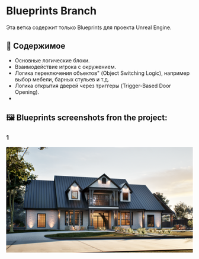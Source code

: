 # Blueprints Branch

Эта ветка содержит только Blueprints для проекта Unreal Engine.

## 📂 Содержимое
- Основные логические блоки.
- Взаимодействие игрока с окружением.
- Логика переключения объектов" (Object Switching Logic), например выбор  мебели, барных стульев и т.д.
- Логика открытия дверей через триггеры (Trigger-Based Door Opening).
- 
## 🖼 Blueprints screenshots fron the project:

### 1
![1](https://github.com/Mirabird/Unreal_Interactive_walk/blob/UE5_interactive/Camera_21.0147.png?raw=true)

